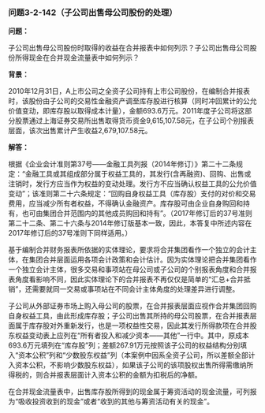 ### 问题3-2-142（子公司出售母公司股份的处理）

**问题：**

子公司出售母公司股份时取得的收益在合并报表中如何列示？子公司出售母公司股份所得现金在合并现金流量表中如何列示？

**背景：**

2010年12月31日，A上市公司之全资子公司持有上市公司股份，在编制合并报表时，该股份由子公司的交易性金融资产调至库存股进行核算（同时冲回累计的公允价值变动，即库存股以取得成本计量），金额693.6万元。2011年度子公司将这部分股票通过上海证券交易所出售取得货币资金9,615,107.58元，在子公司个别报表层面，该次出售累计产生收益2,679,107.58元。

**解答：**

根据《企业会计准则第37号——金融工具列报（2014年修订）》第二十二条规定：“金融工具或其组成部分属于权益工具的，其发行(含再融资)、回购、出售或注销时，发行方应当作为权益的变动处理。发行方不应当确认权益工具的公允价值变动”；该准则第二十六条规定：“回购自身权益工具（库存股）支付的对价和交易费用，应当减少所有者权益，不得确认金融资产。库存股可由企业自身购回和持有，也可由集团合并范围内的其他成员购回和持有”。（2017年修订后的37号准则第二十二条、第二十六条与2014年修订版基本一致，因此，本答复中所述内容在2017年修订后的37号准则下同样适用。）

基于编制合并财务报表所依据的实体理论，要求将合并集团看作一个独立的会计主体，在集团合并层面运用各项会计政策和会计估计。因为实体理论把合并集团看作一个独立会计主体，很多交易和事项站在母公司或子公司的个别报表角度和合并报表角度看影响不同，因此实体理论下的合并报表不再仅仅是简单的“汇总+合并抵销”，还需要就同一交易或事项站在不同会计主体角度的处理差异进行调整。

子公司从外部证券市场上购入母公司的股票，在合并报表层面应视作合并集团回购自身权益工具，由此形成库存股；子公司出售其所持的母公司股票，在合并报表层面属于库存股对外重新发行，也是一项权益性交易，因此其发行所得款项在合并股东权益变动表上应列在“所有者投入和减少资本——其他”一行中。其中，原成本693.6万元填列在“库存股”列；差额267.91万元按照该子公司的权益结构分别填入“资本公积”列和“少数股东权益”列（本案例中因系全资子公司，所以差额全部计入资本公积，不影响少数股东权益），如果该子公司的该项股权出售所得需缴纳所得税的，则合并报表层面计入资本公积的金额为扣税后的净额。

在合并现金流量表中，出售库存股所得到的现金属于筹资活动的现金流量，可列报为“吸收投资收到的现金”或者“收到的其他与筹资活动有关的现金”。